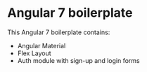 # Angular 7 boilerplate

This Angular 7 boilerplate contains:

- Angular Material
- Flex Layout
- Auth module with sign-up and login forms
